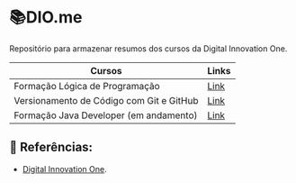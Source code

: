 # 📚DIO.me

Repositório para armazenar resumos dos cursos da Digital Innovation One.

| Cursos | Links |
|------|--------|
Formação Lógica de Programação | [Link](https://web.dio.me/track/525527af-745c-446d-8284-7658aaa2f303)
Versionamento de Código com Git e GitHub | [Link](https://web.dio.me/course/versionamento-de-codigo-com-git-e-github/learning/f3cbaa66-efbd-4c25-842e-2069c188c066)
Formação Java Developer (em andamento) | [Link](https://web.dio.me/track/formacao-java-developer)

## 🔎 Referências:
- [Digital Innovation One](https://www.dio.me/).
